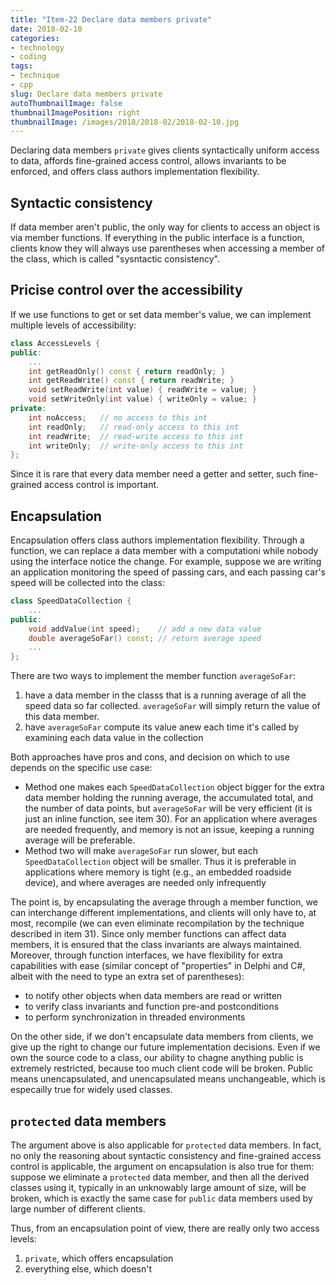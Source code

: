 ```yaml
---
title: "Item-22 Declare data members private"
date: 2018-02-10
categories:
- technology
- coding
tags:
- technique
- cpp
slug: Declare data members private
autoThumbnailImage: false
thumbnailImagePosition: right
thumbnailImage: /images/2018/2018-02/2018-02-10.jpg
---
```


Declaring data members `private` gives clients syntactically uniform access to data, affords fine-grained access control, allows invariants to be enforced, and offers class authors implementation flexibility.
<!--more-->

## Syntactic consistency

If data member aren't public, the only way for clients to access an object is via member functions. If everything in the public interface is a function, clients know they will always use parentheses when accessing a member of the class, which is called "sysntactic consistency".

## Pricise control over the accessibility

If we use functions to get or set data member's value, we can implement multiple levels of accessibility:

```cpp
class AccessLevels {
public:
    ...
    int getReadOnly() const { return readOnly; }
    int getReadWrite() const { return readWrite; }
    void setReadWrite(int value) { readWrite = value; }
    void setWriteOnly(int value) { writeOnly = value; }
private:
    int noAccess;   // no access to this int
    int readOnly;   // read-only access to this int
    int readWrite;  // read-write access to this int
    int writeOnly;  // write-only access to this int
};
```

Since it is rare that every data member need a getter and setter, such fine-grained access control is important.

## Encapsulation

Encapsulation offers class authors implementation flexibility. Through a function, we can replace a data member with a computationi while nobody using the interface notice the change. For example, suppose we are writing an application monitoring the speed of passing cars, and each passing car's speed will be collected into the class:

```cpp
class SpeedDataCollection {
    ...
public:
    void addValue(int speed);    // add a new data value
    double averageSoFar() const; // return average speed
    ...
};
```

There are two ways to implement the member function `averageSoFar`:

1. have a data member in the classs that is a running average of all the speed data so far collected. `averageSoFar` will simply return the value of this data member.
2. have `averageSoFar` compute its value anew each time it's called by examining each data value in the collection

Both approaches have pros and cons, and decision on which to use depends on the specific use case:

* Method one makes each `SpeedDataCollection` object bigger for the extra data member holding the running average, the accumulated total, and the number of data points, but `averageSoFar` will be very efficient (it is just an inline function, see item 30). For an application where averages are needed frequently, and memory is not an issue, keeping a running average will be preferable.   
* Method two will make `averageSoFar` run slower, but each `SpeedDataCollection` object will be smaller. Thus it is preferable in applications where memory is tight (e.g., an embedded roadside device), and where averages are needed only infrequently

The point is, by encapsulating the average through a member function, we can interchange different implementations, and clients will only have to, at most, recompile (we can even eliminate recompilation by the technique described in item 31). Since only member functions can affect data members, it is ensured that the class invariants are always maintained. Moreover, through function interfaces, we have flexibility for extra capabilities with ease (similar concept of "properties" in Delphi and C#, albeit with the need to type an extra set of parentheses): 

* to notify other objects when data members are read or written
* to verify class invariants and function pre-and postconditions
* to perform synchronization in threaded environments

On the other side, if we don't encapsulate data members from clients, we give up the right to change our future implementation decisions. Even if we own the source code to a class, our ability to chagne anything public is extremely restricted, because too much client code will be broken. Public means unencapsulated, and unencapsulated means unchangeable, which is especailly true for widely used classes.

## `protected` data members

The argument above is also applicable for `protected` data members. In fact, no only the reasoning about syntactic consistency and fine-grained access control is applicable, the argument on encapsulation is also true for them:  
suppose we eliminate a `protected` data member, and then all the derived classes using it, typically in an unknowably large amount of size, will be broken, which is exactly the same case for `public` data members used by large number of different clients.

Thus, from an encapsulation point of view, there are really only two access levels:

1. `private`, which offers encapsulation
2. everything else, which doesn't

